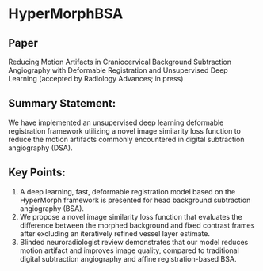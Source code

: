 # HyperMorphBSA

## Paper

Reducing Motion Artifacts in Craniocervical Background Subtraction Angiography with Deformable Registration and Unsupervised Deep Learning (accepted by Radiology Advances; in press)

## Summary Statement:
We have implemented an unsupervised deep learning deformable registration framework utilizing a novel image similarity loss function to reduce the motion artifacts commonly encountered in digital subtraction angiography (DSA).

## Key Points:
1.	A deep learning, fast, deformable registration model based on the HyperMorph framework is presented for head background subtraction angiography (BSA).
2.	We propose a novel image similarity loss function that evaluates the difference between the morphed background and fixed contrast frames after excluding an iteratively refined vessel layer estimate.
3.	Blinded neuroradiologist review demonstrates that our model reduces motion artifact and improves image quality, compared to traditional digital subtraction angiography and affine registration-based BSA.



